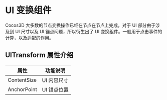 # UI 变换组件

Cocos3D 大多数的节点变换操作已经在节点在节点上完成，对于 UI 部分由于涉及到 UI 尺寸以及 UI 锚点问题，所以衍生出了 UI 变换组件。一般用于点击事件的计算，以及适配的作用。

## UITransform 属性介绍

| 属性 |   功能说明
| -------------- | ----------- |
| ContentSize | UI 内容尺寸
| AnchorPoint | UI 锚点位置

